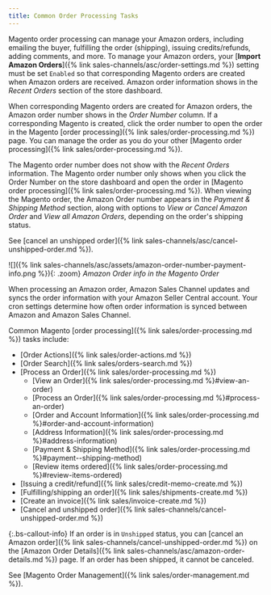 ```yaml
---
title: Common Order Processing Tasks
---
```


Magento order processing can manage your Amazon orders, including emailing the buyer, fulfilling the order (shipping), issuing credits/refunds, adding comments, and more. To manage your Amazon orders, your [**Import Amazon Orders**]({% link sales-channels/asc/order-settings.md %}) setting must be set `Enabled` so that corresponding Magento orders are created when Amazon orders are received. Amazon order information shows in the _Recent Orders_ section of the store dashboard.

When corresponding Magento orders are created for Amazon orders, the Amazon order number shows in the _Order Number_ column. If a corresponding Magento is created, click the order number to open the order in the Magento [order processing]({% link sales/order-processing.md %}) page. You can manage the order as you do your other [Magento order processing]({% link sales/order-processing.md %}).

The Magento order number does not show with the _Recent Orders_ information. The Magento order number only shows when you click the Order Number on the store dashboard and open the order in [Magento order processing]({% link sales/order-processing.md %}). When viewing the Magento order, the Amazon Order number appears in the _Payment & Shipping Method_ section, along with options to _View or Cancel Amazon Order_ and _View all Amazon Orders_, depending on the order's shipping status.

See [cancel an unshipped order]({% link sales-channels/asc/cancel-unshipped-order.md %}).

![]({% link sales-channels/asc/assets/amazon-order-number-payment-info.png %}){: .zoom}
_Amazon Order info in the Magento Order_

When processing an Amazon order, Amazon Sales Channel updates and syncs the order information with your Amazon Seller Central account. Your cron settings determine how often order information is synced between Amazon and Amazon Sales Channel.

Common Magento [order processing]({% link sales/order-processing.md %}) tasks include:

- [Order Actions]({% link sales/order-actions.md %})
- [Order Search]({% link sales/orders-search.md %})
- [Process an Order]({% link sales/order-processing.md %})
    - [View an Order]({% link sales/order-processing.md %}#view-an-order)
    - [Process an Order]({% link sales/order-processing.md %}#process-an-order)
    - [Order and Account Information]({% link sales/order-processing.md %}#order-and-account-information)
    - [Address Information]({% link sales/order-processing.md %}#address-information)
    - [Payment & Shipping Method]({% link sales/order-processing.md %}#payment--shipping-method)
    - [Review items ordered]({% link sales/order-processing.md %}#review-items-ordered)
- [Issuing a credit/refund]({% link sales/credit-memo-create.md %})
- [Fulfilling/shipping an order]({% link sales/shipments-create.md %})
- [Create an invoice]({% link sales/invoice-create.md %})
- [Cancel and unshipped order]({% link sales-channels/cancel-unshipped-order.md %})

{:.bs-callout-info}
If an order is in `Unshipped` status, you can [cancel an Amazon order]({% link sales-channels/cancel-unshipped-order.md %}) on the [Amazon Order Details]({% link sales-channels/asc/amazon-order-details.md %}) page. If an order has been shipped, it cannot be canceled.

See [Magento Order Management]({% link sales/order-management.md %}).
